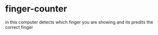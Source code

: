 # finger-counter
in this computer detects which finger you are showing and its predits the correct finger 
